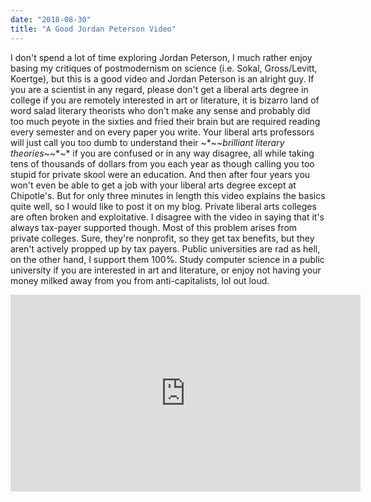 ```yaml
---
date: "2018-08-30"
title: "A Good Jordan Peterson Video"
---
```


I don't spend a lot of time exploring Jordan Peterson, I much rather enjoy basing my critiques of postmodernism on science (i.e. Sokal, Gross/Levitt, Koertge), but this is a good video and Jordan Peterson is an alright guy. If you are a scientist in any regard, please don't get a liberal arts degree in college if you are remotely interested in art or literature, it is bizarro land of word salad literary theorists who don't make any sense and probably did too much peyote in the sixties and fried their brain but are required reading every semester and on every paper you write. Your liberal arts professors will just call you too dumb to understand their ~*~*~brilliant literary theories~*~*~* if you are confused or in any way disagree, all while taking tens of thousands of dollars from you each year as though calling you too stupid for private skool were an education. And then after four years you won't even be able to get a job with your liberal arts degree except at Chipotle's. But for only three minutes in length this video explains the basics quite well, so I would like to post it on my blog. Private liberal arts colleges are often broken and exploitative. I disagree with the video in saying that it's always tax-payer supported though. Most of this problem arises from private colleges.  Sure, they're nonprofit, so they get tax benefits, but they aren't actively propped up by tax payers. Public universities are rad as hell, on the other hand, I support them 100%. Study computer science in a public university if you are interested in art and literature, or enjoy not having your money milked away from you from anti-capitalists, lol out loud.

<iframe width="560" height="315" src="https://www.youtube-nocookie.com/embed/LquIQisaZFU?rel=0" frameborder="0" allow="autoplay; encrypted-media" allowfullscreen></iframe>